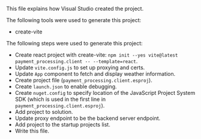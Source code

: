 This file explains how Visual Studio created the project.

The following tools were used to generate this project:
- create-vite

The following steps were used to generate this project:
- Create react project with create-vite: `npm init --yes vite@latest payment_processing.client -- --template=react`.
- Update `vite.config.js` to set up proxying and certs.
- Update `App` component to fetch and display weather information.
- Create project file (`payment_processing.client.esproj`).
- Create `launch.json` to enable debugging.
- Create `nuget.config` to specify location of the JavaScript Project System SDK (which is used in the first line in `payment_processing.client.esproj`).
- Add project to solution.
- Update proxy endpoint to be the backend server endpoint.
- Add project to the startup projects list.
- Write this file.

